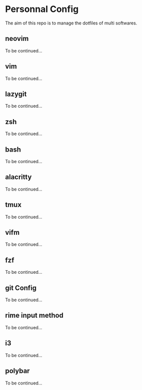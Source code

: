 # Personnal Config
The aim of this repo is to manage the dotfiles of multi softwares.

## neovim
To be continued...
## vim
To be continued...
## lazygit
To be continued...
## zsh
To be continued...
## bash
To be continued...
## alacritty
To be continued...
## tmux
To be continued...
## vifm
To be continued...
## fzf
To be continued...
## git Config
To be continued...
## rime input method
To be continued...
## i3
To be continued...
## polybar
To be continued...
